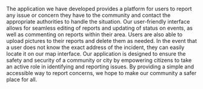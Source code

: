 The application we have developed provides a platform for users to report any issue or concern they have to the community and contact the appropriate authorities to handle the situation. Our user-friendly interface allows for seamless editing of reports and updating of status on events, as well as commenting on reports within their area. Users are also able to upload pictures to their reports and delete them as needed. In the event that a user does not know the exact address of the incident, they can easily locate it on our map interface. Our application is designed to ensure the safety and security of a community or city by empowering citizens to take an active role in identifying and reporting issues. By providing a simple and accessible way to report concerns, we hope to make our community a safer place for all.